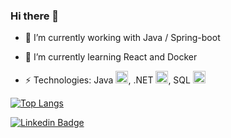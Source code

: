 ### Hi there 👋

- 🔭 I’m currently working with Java / Spring-boot
- 🌱 I’m currently learning React and Docker

- ⚡ Technologies: Java <code><img height="20" src="https://user-images.githubusercontent.com/3722556/89048643-1c918580-d31e-11ea-8260-b78cdc1960f8.png"></code>, .NET <code><img height="20" src="https://user-images.githubusercontent.com/59988262/88458498-ca0b2180-ce64-11ea-8169-05e66d1bf353.png"></code>, SQL <code><img height="20" src="https://user-images.githubusercontent.com/3722556/89064732-87e85100-d338-11ea-8750-1ee099985256.png"></code>

[![Top Langs](https://github-readme-stats.vercel.app/api/top-langs/?username=DanCunha&layout=compact)](https://github.com/dancunha)

[![Linkedin Badge](https://img.shields.io/badge/-LinkedIn-blue?style=flat&logo=Linkedin&logoColor=white&link=https://www.linkedin.com/in/cunhacdaniel/)](https://www.linkedin.com/in/cunhacdaniel/)
<!--
**DanCunha/DanCunha** is a ✨ _special_ ✨ repository because its `README.md` (this file) appears on your GitHub profile.

Here are some ideas to get you started:

My name is Daniel Cunha, I'm a developer. Just another tech lover💻
- 🔭 I’m currently working with Java / Spring-boot
- 🌱 I’m currently learning React and Docker
- 👯 I’m looking to collaborate on ...
- 🤔 I’m looking for help with ...
- 💬 Ask me about ...
- 📫 How to reach me: ...
- 😄 Pronouns: ...
- ⚡ Fun fact: ...
-->
